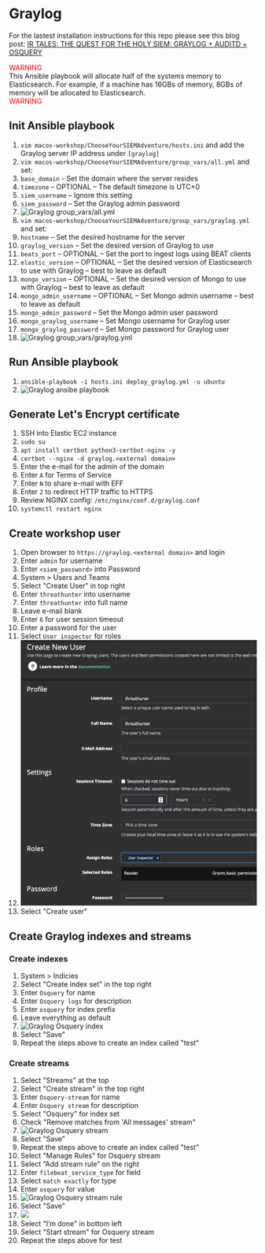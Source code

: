 # Graylog
For the lastest installation instructions for this repo please see this blog post: [IR TALES: THE QUEST FOR THE HOLY SIEM: GRAYLOG + AUDITD + OSQUERY](https://holdmybeersecurity.com/2021/02/04/ir-tales-the-quest-for-the-holy-siem-graylog-auditd-osquery/)

<span style="color: red"> WARNING </span></br>
This Ansible playbook will allocate half of the systems memory to Elasticsearch. For example, if a machine has 16GBs of memory, 8GBs of memory will be allocated to Elasticsearch.</br>
<span style="color: red"> WARNING </span>

## Init Ansible playbook
1. `vim macos-workshop/ChooseYourSIEMAdventure/hosts.ini` and add the Graylog server IP address under `[graylog]`
1. `vim macos-workshop/ChooseYourSIEMAdventure/group_vars/all.yml` and set:
  1. `base_domain` - Set the domain where the server resides
  1. `timezone` – OPTIONAL – The default timezone is UTC+0
  1. `siem_username` – Ignore this setting
  1. `siem_password` – Set the Graylog admin password
  1. ![Graylog group_vars/all.yml](https://holdmybeersecurity.com/wp-content/uploads/2021/01/Screen-Shot-2021-01-09-at-5.38.46-PM-300x173.png)
1. `vim macos-workshop/ChooseYourSIEMAdventure/group_vars/graylog.yml` and set:
  1. `hostname` – Set the desired hostname for the server
  1. `graylog_version` – Set the desired version of Graylog to use
  1. `beats_port` – OPTIONAL – Set the port to ingest logs using BEAT clients
  1. `elastic_version` – OPTIONAL – Set the desired version of Elasticsearch to use with Graylog – best to leave as default
  1. `mongo_version` – OPTIONAL – Set the desired version of Mongo to use with Graylog – best to leave as default
  1. `mongo_admin_username` – OPTIONAL – Set Mongo admin username – best to leave as default
  1. `mongo_admin_password` – Set the Mongo admin user password
  1. `mongo_graylog_username` – Set Mongo username for Graylog user
  1. `mongo_graylog_password` – Set Mongo password for Graylog user
  1. ![Graylog group_vars/graylog.yml](https://holdmybeersecurity.com/wp-content/uploads/2021/01/Screen-Shot-2021-01-26-at-6.32.24-PM.png)

## Run Ansible playbook
1. `ansible-playbook -i hosts.ini deploy_graylog.yml -u ubuntu`
  1. ![Graylog ansibe playbook](https://holdmybeersecurity.com/wp-content/uploads/2021/01/Screen-Shot-2021-01-20-at-1.46.58-AM-768x401.png)

## Generate Let's Encrypt certificate
1. SSH into Elastic EC2 instance
1. `sudo su`
1. `apt install certbot python3-certbot-nginx -y`
1. `certbot --nginx -d graylog.<external domain>`
  1. Enter the e-mail for the admin of the domain
  1. Enter `A` for Terms of Service
  1. Enter `N` to share e-mail with EFF
  1. Enter `2` to redirect HTTP traffic to HTTPS 
1. Review NGINX config: `/etc/nginx/conf.d/graylog.conf` 
1. `systemctl restart nginx`

## Create workshop user
1. Open browser to `https://graylog.<external domain>` and login
  1. Enter `admin` for username
  1. Enter `<siem_password>` into Password
1. System > Users and Teams
1. Select "Create User" in top right
  1. Enter `threathunter` into username
  1. Enter `threathunter` into full name
  1. Leave e-mail blank
  1. Enter `6` for user session timeout
  1. Enter a password for the user
  1. Select `User inspector` for roles
  1. ![Create Graylog workshop user](.img/graylog_user_create.png)
  1. Select "Create user"

## Create Graylog indexes and streams
### Create indexes
1. System > Indicies
1. Select "Create index set" in the top right
  1. Enter `Osquery` for name
  1. Enter `Osquery logs` for description
  1. Enter `osquery` for index prefix
  1. Leave everything as default
  1. ![Graylog Osquery index](https://holdmybeersecurity.com/wp-content/uploads/2021/01/Screen-Shot-2021-01-27-at-5.21.42-PM-300x280.png)
  1. Select "Save"
1. Repeat the steps above to create an index called "test"

### Create streams
1. Select "Streams" at the top
  1. Select "Create stream" in the top right
  1. Enter `Osquery-stream` for name
  1. Enter `Osquery stream` for description
  1. Select "Osquery" for index set
  1. Check "Remove matches from 'All messages' stream"
  1. ![Graylog Osquery stream](https://holdmybeersecurity.com/wp-content/uploads/2021/01/Screen-Shot-2021-01-27-at-5.26.35-PM-300x228.png)
  1. Select "Save"
1. Repeat the steps above to create an index called "test" 
1. Select "Manage Rules" for Osquery stream
1. Select “Add stream rule” on the right
  1. Enter `filebeat_service_type` for field
  1. Select `match exactly` for type
  1. Enter `osquery` for value
  1. ![Graylog Osquery stream rule](https://holdmybeersecurity.com/wp-content/uploads/2021/01/Screen-Shot-2021-01-27-at-5.30.41-PM-300x260.png)
  1. Select "Save"
  1. ![](https://holdmybeersecurity.com/wp-content/uploads/2021/01/Screen-Shot-2021-01-27-at-5.31.15-PM-249x300.png)
1. Select "I’m done" in bottom left
1. Select "Start stream" for Osquery stream
1. Repeat the steps above for test